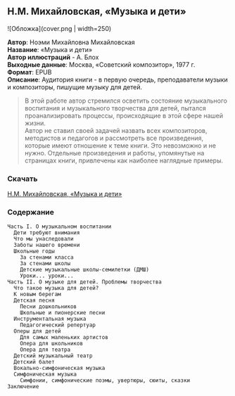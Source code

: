 ## Н.М. Михайловская, «Музыка и дети» 

![Обложка](cover.png | width=250)

**Автор**: Ноэми Михайловна Михайловская  
**Название**: «Музыка и дети»  
**Автор иллюстраций** - А. Блох  
**Выходные данные**: Москва, «Советский композитор», 1977 г.  
**Формат**: EPUB  
**Описание**: Аудитория книги - в первую очередь, преподаватели музыки и композиторы, пишущие музыку для детей.

> В этой работе автор стремился осветить состояние музыкального воспитания и музыкального творчества для детей, пытался проанализировать процессы, происходящие в этой сфере нашей жизни.  
> Автор не ставил своей задачей назвать всех композиторов, методистов и педагогов и рассмотреть все произведения, которые имеют отношение к теме книги. Это невозможно и не нужно. Отдельные произведения и работы, упомянутые на страницах книги, привлечены как наиболее наглядные примеры.

### Скачать
[Н.М. Михайловская, «Музыка и дети»](Mikhailovskaia_N_M_Muzyka_i_deti.epub)

### Содержание
```
Часть I. О музыкальном воспитании
  Дети требуют внимания
  Что мы унаследовали
  Заботы нашего времени
  Школьные годы
    За стенами класса
    За стенами школы
    Детские музыкальные школы-семилетки (ДМШ)
    Уроки... уроки...
Часть II. О музыке для детей. Проблемы творчества
  Что такое музыка для детей?
  К новым берегам
  Детская песня
    Песни дошкольников
    Школьные и пионерские песни
  Инструментальная музыка
    Педагогический репертуар
  Оперы для детей
    Для самых маленьких артистов
    Опера для школьников
    Опера для театра
  Детский музыкальный театр
  Детский балет
  Вокально-симфоническая музыка
  Симфоническая музыка
    Симфонии, симфонические поэмы, увертюры, сюиты, сказки
Заключение
```